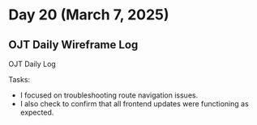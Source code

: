 # Day 20 (March 7, 2025)

## OJT Daily Wireframe Log
OJT Daily Log

Tasks: 
- I focused on troubleshooting route navigation issues. 
- I also check  to confirm that all frontend updates were functioning as expected.
